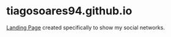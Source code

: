 # tiagosoares94.github.io

[Landing Page](https://tiagosoares94.github.io/) created specifically to show my social networks.
